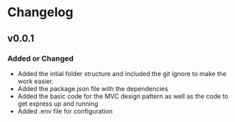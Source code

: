 # Changelog

## v0.0.1

### Added or Changed
 - Added the intial folder structure and included the git ignore to make the work easier.
 - Added the package.json file with the dependencies
 - Added the basic code for the MVC design pattern as well as the code to get express up and running
 - Added .env file for configuration
